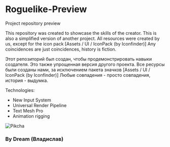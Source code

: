 # Roguelike-Preview
 Project repository preview
 
 This repository was created to showcase the skills of the creator. This is also a simplified version of another project.
All resources were created by us, except for the icon pack [Assets / UI / IconPack (by Iconfinder)]
Any coincidences are just coincidences, history is fiction.
 
 Этот репозиторий был создан, чтобы продемонстрировать навыки создателя. Это также упрощенная версия другого проекта.
Все ресурсы были созданы нами, за исключением пакета значков [Assets / UI / IconPack (by Iconfinder)]
Любые совпадения - просто совпадения, история - выдумка.

 Technologies:
* New Input System
* Universal Render Pipeline
* Text Mesh Pro
* Animation rigging

![Pikcha](/Assets/Image/Main.PNG)

### By Dream (Владислав)
